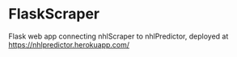 # FlaskScraper
Flask web app connecting nhlScraper to nhlPredictor, deployed at https://nhlpredictor.herokuapp.com/
